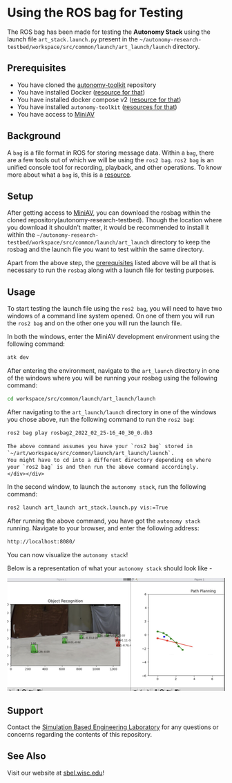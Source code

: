 # Using the ROS bag for Testing 

The ROS bag has been made for testing the **Autonomy Stack** using the launch file `art_stack.launch.py` present in the `~/autonomy-research-testbed/workspace/src/common/launch/art_launch/launch` directory.

## Prerequisites 


- You have cloned the [autonomy-toolkit](https://github.com/uwsbel/autonomy-toolkit) repository
- You have installed Docker ([resource for that](https://docs.docker.com/get-docker/))
- You have installed docker compose v2 ([resource for that](https://docs.docker.com/compose/cli-command/))
- You have installed `autonomy-toolkit` ([resources for that](https://projects.sbel.org/autonomy-toolkit/setup.html))
- You have access to [MiniAV](https://uwmadison.app.box.com/folder/0)

## Background

A `bag` is a file format in ROS for storing message data. Within a `bag`, there are a few tools out of which we will be using the `ros2 bag`. `ros2 bag` is an unified console tool for recording, playback, and other operations. 
To know more about what a `bag` is, this is a [resource](http://wiki.ros.org/Bags).

## Setup

 After getting access to [MiniAV](https://uwmadison.app.box.com/folder/0), you can download the rosbag within the cloned repository(autonomy-research-testbed). Though the location where you download it shouldn't matter, it would be recommended to install it within the `~/autonomy-research-testbed/workspace/src/common/launch/art_launch` directory to keep the rosbag and the launch file you want to test within the same directory. 
 
 Apart from the above step, the [prerequisites](#prerequisites) listed above will be all that is necessary to run the `rosbag` along with a launch file for testing purposes. 

## Usage


To start testing the launch file using the `ros2 bag`, you will need to have two windows of a command line system opened. On one of them you will run the `ros2 bag` and on the other one you will run the launch file.

In both the windows, enter the MiniAV development environment using the following command:


```bash
atk dev
```

After entering the environment, navigate to the `art_launch` directory in one of the windows where you will be running your rosbag using the following command:

```bash
cd workspace/src/common/launch/art_launch/launch
```
After navigating to the `art_launch/launch` directory in one of the windows you chose above, run the following command to run the `ros2 bag`:

```bash
ros2 bag play rosbag2_2022_02_25-16_40_30_0.db3 
```
```{note}
The above command assumes you have your `ros2 bag` stored in `~/art/workspace/src/common/launch/art_launch/launch`.
You might have to cd into a different directory depending on where your `ros2 bag` is and then run the above command accordingly. 
</div></div>
```

In the second window, to launch the `autonomy stack`, run the following command:

```bash
ros2 launch art_launch art_stack.launch.py vis:=True
```
After running the above command, you have got the `autonomy stack` running. Navigate to your browser, and enter the  following address:

```bash
http://localhost:8080/
```
You can now visualize the `autonomy stack`!

Below is a representation of what your `autonomy stack` should look like -

![](https://raw.githubusercontent.com/uwsbel/autonomy-toolkit/master/docs/_static/rosbagVisual.png?)

## Support

Contact the [Simulation Based Engineering Laboratory](mailto:negrut@wisc.edu) for any questions or concerns regarding the contents of this repository.

## See Also

Visit our website at [sbel.wisc.edu](https://sbel.wisc.edu)!




